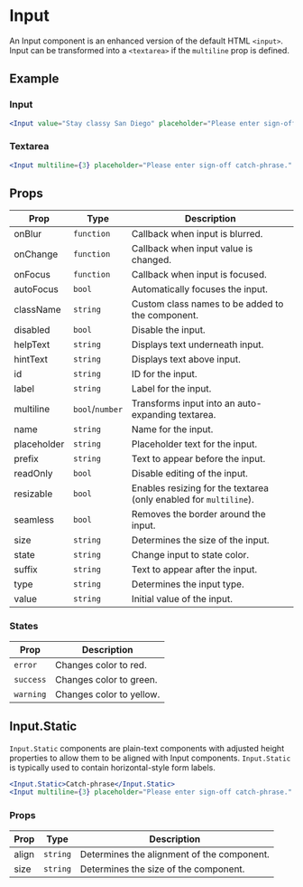 # Input

An Input component is an enhanced version of the default HTML `<input>`. Input can be transformed into a `<textarea>` if the `multiline` prop is defined.


## Example

### Input

```jsx
<Input value="Stay classy San Diego" placeholder="Please enter sign-off catch-phrase" autoFocus />
```

### Textarea

```jsx
<Input multiline={3} placeholder="Please enter sign-off catch-phrase." autoFocus />
```


## Props

| Prop | Type | Description |
| --- | --- | --- |
| onBlur | `function` | Callback when input is blurred. |
| onChange | `function` | Callback when input value is changed. |
| onFocus | `function` | Callback when input is focused. |
| autoFocus | `bool` | Automatically focuses the input. |
| className | `string` | Custom class names to be added to the component. |
| disabled | `bool` | Disable the input. |
| helpText | `string` | Displays text underneath input. |
| hintText | `string` | Displays text above input. |
| id | `string` | ID for the input. |
| label | `string` | Label for the input. |
| multiline | `bool`/`number` | Transforms input into an auto-expanding textarea. |
| name | `string` | Name for the input. |
| placeholder | `string` | Placeholder text for the input. |
| prefix | `string` | Text to appear before the input. |
| readOnly | `bool` | Disable editing of the input. |
| resizable | `bool` | Enables resizing for the textarea (only enabled for `multiline`). |
| seamless | `bool` | Removes the border around the input. |
| size | `string` | Determines the size of the input. |
| state | `string` | Change input to state color. |
| suffix | `string` | Text to appear after the input. |
| type | `string` | Determines the input type. |
| value | `string` | Initial value of the input. |


### States

| Prop | Description |
| --- | --- |
| `error` | Changes color to red. |
| `success` | Changes color to green. |
| `warning` | Changes color to yellow. |



## Input.Static

`Input.Static` components are plain-text components with adjusted height properties to allow them to be aligned with Input components. `Input.Static` is typically used to contain horizontal-style form labels.

```jsx
<Input.Static>Catch-phrase</Input.Static>
<Input multiline={3} placeholder="Please enter sign-off catch-phrase." autoFocus />
```

### Props

| Prop | Type | Description |
| --- | --- | --- |
| align | `string` | Determines the alignment of the component. |
| size | `string` | Determines the size of the component. |

